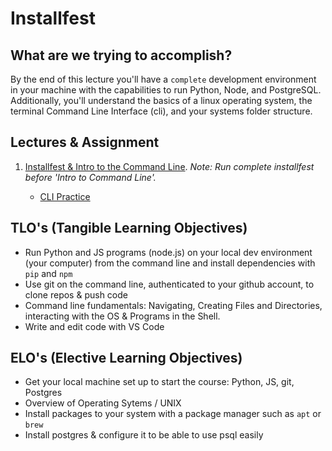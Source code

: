 # Installfest

## What are we trying to accomplish?

By the end of this lecture you'll have a `complete` development environment in your machine with the capabilities to run Python, Node, and PostgreSQL. Additionally, you'll understand the basics of a linux operating system, the terminal Command Line Interface (cli), and your systems folder structure.

## Lectures & Assignment

1. [Installfest & Intro to the Command Line](./installfest-cli.md). *Note: Run complete installfest before 'Intro to Command Line'.*

   - [CLI Practice](https://github.com/Code-Platoon-Assignments/cli-practice.git)

## TLO's (Tangible Learning Objectives)

- Run Python and JS programs (node.js) on your local dev environment (your computer) from the command line and install dependencies with `pip` and `npm`
- Use git on the command line, authenticated to your github account, to clone repos & push code
- Command line fundamentals: Navigating, Creating Files and Directories, interacting with the OS & Programs in the Shell.
- Write and edit code with VS Code

## ELO's (Elective Learning Objectives)

- Get your local machine set up to start the course: Python, JS, git, Postgres
- Overview of Operating Sytems / UNIX
- Install packages to your system with a package manager such as `apt` or `brew`
- Install postgres & configure it to be able to use psql easily

